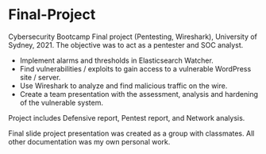 # Final-Project #

Cybersecurity Bootcamp Final project (Pentesting, Wireshark), University of Sydney, 2021.
The objective was to act as a pentester and SOC analyst.

* Implement alarms and thresholds in Elasticsearch Watcher.
* Find vulnerabilities / exploits to gain access to a vulnerable WordPress site / server.
* Use Wireshark to analyze and find malicious traffic on the wire.
* Create a team presentation with the assessment, analysis and hardening of the vulnerable system.

Project includes Defensive report, Pentest report, and Network analysis.

Final slide project presentation was created as a group with classmates. All other documentation was my own personal work.
